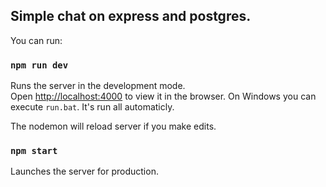 ## Simple chat on express and postgres.

You can run:

### `npm run dev`

Runs the server in the development mode.<br />
Open [http://localhost:4000](http://localhost:4000) to view it in the browser.
On Windows you can execute `run.bat`. It's run all automaticly.

The nodemon will reload server if you make edits.<br />

### `npm start`

Launches the server for production.<br />
